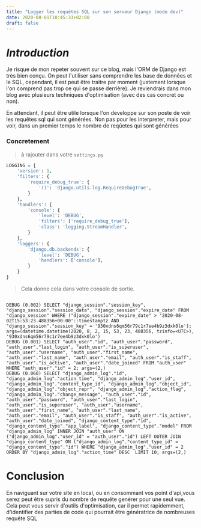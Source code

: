 ```yaml
---
title: "Logger les requêtes SQL sur son serveur Django (mode dev)"
date: 2020-08-01T10:45:33+02:00
draft: false
---
```


# _Introduction_
Je risque de mon repeter souvent sur ce blog, mais l'ORM de Django est très bien conçu.
On peut l'utiliser sans comprendre les base de données et le SQL, cependant, il est peut être traitre par moment (justement lorsque l'on comprend pas trop ce qui se passe derrière).
Je reviendrais dans mon blog avec plusieurs techniques d'optimisation (avec des cas concret ou non).

En attendant, il peut être utile lorsque l'on developpe sur son poste de voir les requêtes sql qui sont générées. Non pas pour les interpreter, mais pour voir, dans un premier temps le nombre de reqûetes qui sont générées


### Concretement

> à rajouter dans votre `settings.py`
```python
LOGGING = {
    'version': 1,
    'filters': {
        'require_debug_true': {
            '()': 'django.utils.log.RequireDebugTrue',
        }
    },
    'handlers': {
        'console': {
            'level': 'DEBUG',
            'filters': ['require_debug_true'],
            'class': 'logging.StreamHandler',
        }
    },
    'loggers': {
        'django.db.backends': {
            'level': 'DEBUG',
            'handlers': ['console'],
        }
    }
}
```

> Cela donne cela dans votre console de sortie.
```

DEBUG (0.002) SELECT "django_session"."session_key", "django_session"."session_data", "django_session"."expire_date" FROM "django_session" WHERE ("django_session"."expire_date" > '2020-08-02T15:53:23.488356+00:00'::timestamptz AND "django_session"."session_key" = '930xdns6qm56r79c1r7ee4b9z3dxk0lo'); args=(datetime.datetime(2020, 8, 2, 15, 53, 23, 488356, tzinfo=<UTC>), '930xdns6qm56r79c1r7ee4b9z3dxk0lo')
DEBUG (0.001) SELECT "auth_user"."id", "auth_user"."password", "auth_user"."last_login", "auth_user"."is_superuser", "auth_user"."username", "auth_user"."first_name", "auth_user"."last_name", "auth_user"."email", "auth_user"."is_staff", "auth_user"."is_active", "auth_user"."date_joined" FROM "auth_user" WHERE "auth_user"."id" = 2; args=(2,)
DEBUG (0.060) SELECT "django_admin_log"."id", "django_admin_log"."action_time", "django_admin_log"."user_id", "django_admin_log"."content_type_id", "django_admin_log"."object_id", "django_admin_log"."object_repr", "django_admin_log"."action_flag", "django_admin_log"."change_message", "auth_user"."id", "auth_user"."password", "auth_user"."last_login", "auth_user"."is_superuser", "auth_user"."username", "auth_user"."first_name", "auth_user"."last_name", "auth_user"."email", "auth_user"."is_staff", "auth_user"."is_active", "auth_user"."date_joined", "django_content_type"."id", "django_content_type"."app_label", "django_content_type"."model" FROM "django_admin_log" INNER JOIN "auth_user" ON ("django_admin_log"."user_id" = "auth_user"."id") LEFT OUTER JOIN "django_content_type" ON ("django_admin_log"."content_type_id" = "django_content_type"."id") WHERE "django_admin_log"."user_id" = 2 ORDER BY "django_admin_log"."action_time" DESC  LIMIT 10; args=(2,)
```

# Conclusion

En naviguant sur votre site en local, ou en consommant vos point d'api,vous serez peut être supris du nombre de requête genérer pour une seul vue.
Cela peut vous servir d'outils d'optimisation, car il permet rapidemment, d'identifier des parties de code qui pourrait être génératrice de nombreuses requête SQL